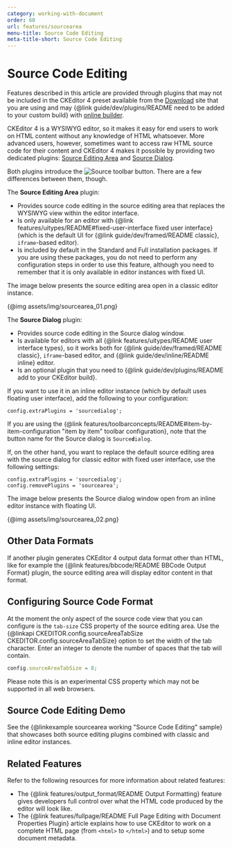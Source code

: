 ```yaml
---
category: working-with-document
order: 60
url: features/sourcearea
menu-title: Source Code Editing
meta-title-short: Source Code Editing
---
```

<!--
Copyright (c) 2003-2020, CKSource - Frederico Knabben. All rights reserved.
For licensing, see LICENSE.md.
-->

# Source Code Editing

<info-box info="">
    Features described in this article are provided through plugins that may not be included in the CKEditor 4 preset available from the <a href="https://ckeditor.com/ckeditor-4/download/">Download</a> site that you are using and may {@link guide/dev/plugins/README need to be added to your custom build} with <a href="https://ckeditor.com/cke4/builder">online builder</a>.
</info-box>

CKEditor 4 is a WYSIWYG editor, so it makes it easy for end users to work on HTML content without any knowledge of HTML whatsoever. More advanced users, however, sometimes want to access raw HTML source code for their content and CKEditor 4 makes it possible by providing two dedicated plugins: [Source Editing Area](https://ckeditor.com/cke4/addon/sourcearea) and [Source Dialog](https://ckeditor.com/cke4/addon/sourcedialog).

Both plugins introduce the <img class="inline" src="%BASE_PATH%/assets/img/sourcearea_03.png" alt="Source" title="Source"> toolbar button. There are a few differences between them, though.

The **Source Editing Area** plugin:

* Provides source code editing in the source editing area that replaces the WYSIWYG view within the editor interface.
* Is only available for an editor with {@link features/uitypes/README#fixed-user-interface fixed user interface} (which is the default UI for {@link guide/dev/framed/README classic}, `iframe`-based editor).
* Is included by default in the Standard and Full installation packages. If you are using these packages, you do not need to perform any configuration steps in order to use this feature, although you need to remember that it is only available in editor instances with fixed UI.

The image below presents the source editing area open in a classic editor instance.

{@img assets/img/sourcearea_01.png}

The **Source Dialog** plugin:

* Provides source code editing in the Source dialog window.
* Is available for editors with all {@link features/uitypes/README user interface types}, so it works both for {@link guide/dev/framed/README classic}, `iframe`-based editor, and {@link guide/dev/inline/README inline} editor.
* Is an optional plugin that you need to {@link guide/dev/plugins/README add to your CKEditor build}.

If you want to use it in an inline editor instance (which by default uses floating user interface), add the following to your configuration:

	config.extraPlugins = 'sourcedialog';

<info-box hint="">If you are using the {@link features/toolbarconcepts/README#item-by-item-configuration "item by item" toolbar configuration}, note that the button name for the Source dialog is <code>Source<b>d</b>ialog</code>.</info-box>

If, on the other hand, you want to replace the default source editing area with the source dialog for classic editor with fixed user interface, use the following settings:

	config.extraPlugins = 'sourcedialog';
	config.removePlugins = 'sourcearea';

The image below presents the Source dialog window open from an inline editor instance with floating UI.

{@img assets/img/sourcearea_02.png}

## Other Data Formats

If another plugin generates CKEditor 4 output data format other than HTML, like for example the {@link features/bbcode/README BBCode Output Format} plugin, the source editing area will display editor content in that format.

## Configuring Source Code Format

At the moment the only aspect of the source code view that you can configure is the `tab-size` CSS property of the source editing area. Use the {@linkapi CKEDITOR.config.sourceAreaTabSize CKEDITOR.config.sourceAreaTabSize} option to set the width of the tab character. Enter an integer
to denote the number of spaces that the tab will contain.

```js
config.sourceAreaTabSize = 8;
```

Please note this is an experimental CSS property which may not be supported in all web browsers.

## Source Code Editing Demo

See the {@linkexample sourcearea working "Source Code Editing" sample} that showcases both source editing plugins combined with classic and inline editor instances.

## Related Features

Refer to the following resources for more information about related features:

* The {@link features/output_format/README Output Formatting} feature gives developers full control over what the HTML code produced by the editor will look like.
* The {@link features/fullpage/README Full Page Editing with Document Properties Plugin} article explains how to use CKEditor to work on a complete HTML page (from `<html>` to `</html>`) and to setup some document metadata.
